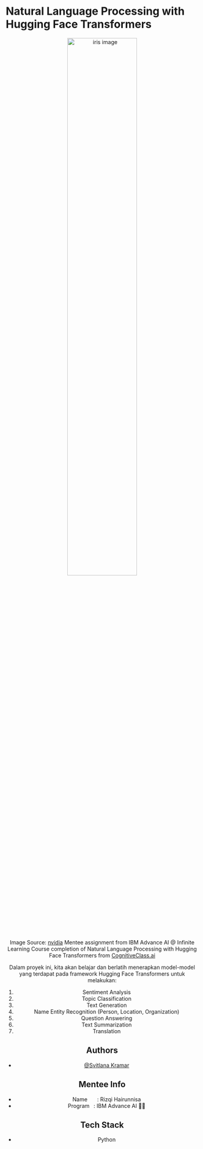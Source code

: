 # Natural Language Processing with Hugging Face Transformers

<center> <img src="https://cf-courses-data.s3.us.cloud-object-storage.appdomain.cloud/IBM-GPXX0AIAEN/Transformers_models.png" width="60%" alt="iris image"> <center>

Image Source: [nvidia](https://blogs.nvidia.com/blog/2022/03/25/what-is-a-transformer-model/?utm_medium=Exinfluencer&utm_source=Exinfluencer&utm_content=000026UJ&utm_term=10006555&utm_id=NA-SkillsNetwork-Channel-SkillsNetworkGuidedProjectsIBMGPXX0AIAEN102-2022-01-01)
Mentee assignment from IBM Advance AI @ Infinite Learning Course completion of Natural Language Processing with Hugging Face Transformers from [CognitiveClass.ai](https://cognitiveclass.ai/courses/course-v1:IBM+GPXX0AIAEN+v1)

Dalam proyek ini, kita akan belajar dan berlatih menerapkan model-model yang terdapat pada framework Hugging Face Transformers untuk melakukan:
1. Sentiment Analysis
2. Topic Classification
3. Text Generation
4. Name Entity Recognition (Person, Location, Organization)
5. Question Answering
6. Text Summarization
7. Translation

## Authors

- [@Svitlana Kramar](https://www.linkedin.com/in/svitlana-kramar/)


## Mentee Info
- Name      &ensp; &ensp; : Rizqi Hairunnisa
- Program   &ensp;: IBM Advance AI 🤖🌊

## Tech Stack

- Python
